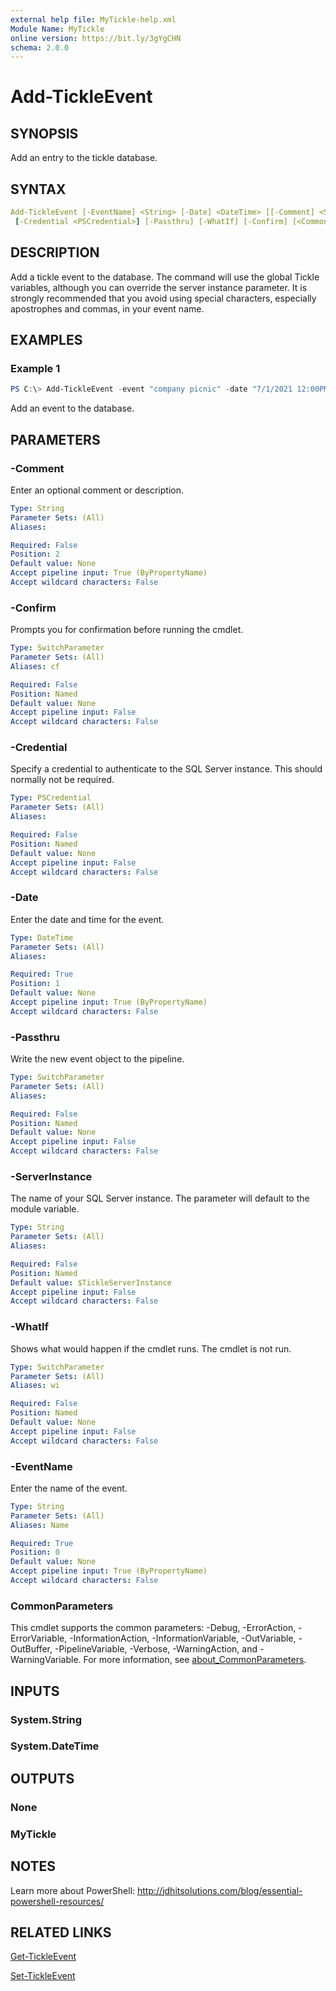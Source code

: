 ```yaml
---
external help file: MyTickle-help.xml
Module Name: MyTickle
online version: https://bit.ly/3gYgCHN
schema: 2.0.0
---
```


# Add-TickleEvent

## SYNOPSIS

Add an entry to the tickle database.

## SYNTAX

```yaml
Add-TickleEvent [-EventName] <String> [-Date] <DateTime> [[-Comment] <String>] [-ServerInstance <String>]
 [-Credential <PSCredential>] [-Passthru] [-WhatIf] [-Confirm] [<CommonParameters>]
```

## DESCRIPTION

Add a tickle event to the database. The command will use the global Tickle variables, although you can override the server instance parameter. It is strongly recommended that you avoid using special characters, especially apostrophes and commas, in your event name.

## EXAMPLES

### Example 1

```powershell
PS C:\> Add-TickleEvent -event "company picnic" -date "7/1/2021 12:00PM"
```

Add an event to the database.

## PARAMETERS

### -Comment

Enter an optional comment or description.

```yaml
Type: String
Parameter Sets: (All)
Aliases:

Required: False
Position: 2
Default value: None
Accept pipeline input: True (ByPropertyName)
Accept wildcard characters: False
```

### -Confirm

Prompts you for confirmation before running the cmdlet.

```yaml
Type: SwitchParameter
Parameter Sets: (All)
Aliases: cf

Required: False
Position: Named
Default value: None
Accept pipeline input: False
Accept wildcard characters: False
```

### -Credential

Specify a credential to authenticate to the SQL Server instance. This should normally not be required.

```yaml
Type: PSCredential
Parameter Sets: (All)
Aliases:

Required: False
Position: Named
Default value: None
Accept pipeline input: False
Accept wildcard characters: False
```

### -Date

Enter the date and time for the event.

```yaml
Type: DateTime
Parameter Sets: (All)
Aliases:

Required: True
Position: 1
Default value: None
Accept pipeline input: True (ByPropertyName)
Accept wildcard characters: False
```

### -Passthru

Write the new event object to the pipeline.

```yaml
Type: SwitchParameter
Parameter Sets: (All)
Aliases:

Required: False
Position: Named
Default value: None
Accept pipeline input: False
Accept wildcard characters: False
```

### -ServerInstance

The name of your SQL Server instance. The parameter will default to the module variable.

```yaml
Type: String
Parameter Sets: (All)
Aliases:

Required: False
Position: Named
Default value: $TickleServerInstance
Accept pipeline input: False
Accept wildcard characters: False
```

### -WhatIf

Shows what would happen if the cmdlet runs. The cmdlet is not run.

```yaml
Type: SwitchParameter
Parameter Sets: (All)
Aliases: wi

Required: False
Position: Named
Default value: None
Accept pipeline input: False
Accept wildcard characters: False
```

### -EventName

Enter the name of the event.

```yaml
Type: String
Parameter Sets: (All)
Aliases: Name

Required: True
Position: 0
Default value: None
Accept pipeline input: True (ByPropertyName)
Accept wildcard characters: False
```

### CommonParameters

This cmdlet supports the common parameters: -Debug, -ErrorAction, -ErrorVariable, -InformationAction, -InformationVariable, -OutVariable, -OutBuffer, -PipelineVariable, -Verbose, -WarningAction, and -WarningVariable. For more information, see [about_CommonParameters](http://go.microsoft.com/fwlink/?LinkID=113216).

## INPUTS

### System.String

### System.DateTime

## OUTPUTS

### None

### MyTickle

## NOTES

Learn more about PowerShell: http://jdhitsolutions.com/blog/essential-powershell-resources/

## RELATED LINKS

[Get-TickleEvent](Get-TickleEvent.md)

[Set-TickleEvent](Set-TickleEvent.md)
